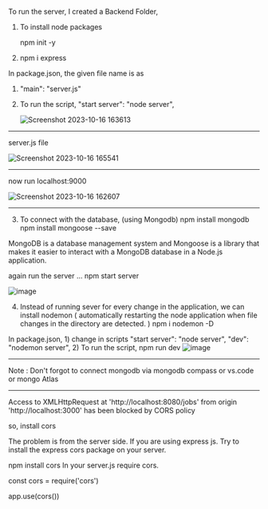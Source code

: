To run the server,
I created a Backend Folder,

1) To install node packages

   npm init -y

2)  npm i express

In package.json, the given file name is as
   1)  "main": "server.js"

   2) To run the script,
      "start server": "node server",

      ![Screenshot 2023-10-16 163613](https://github.com/chandrika-kp/Job_Board_Website/assets/102351627/91e39d9f-46e8-4181-88ca-a692350281bd)

--------------------------------------------------------------
server.js file

![Screenshot 2023-10-16 165541](https://github.com/chandrika-kp/Job_Board_Website/assets/102351627/5cc58999-3505-429e-8d57-e099fb34c0ee)

-------------------------------------------------------------
now run localhost:9000

![Screenshot 2023-10-16 162607](https://github.com/chandrika-kp/Job_Board_Website/assets/102351627/182db51d-5c2d-40dc-8840-cc90050f3c8a)


--------------------------------------------------------------
3) To connect with the database, (using Mongodb)
         npm install mongodb
         npm install mongoose --save

MongoDB is a database management system and Mongoose is a library that makes it easier to interact with a MongoDB database in a Node.js application.

again run the server ... npm start server

![image](https://github.com/chandrika-kp/Job_Board_Website/assets/102351627/e894f3ea-00f7-40c5-a4a7-209f9fd06824)

4) Instead of running sever for every change in the application, we can install nodemon ( automatically restarting the node application when file changes in the directory are detected. )
         npm i nodemon -D

In package.json, 
     1) change in scripts
         "start server": "node server",
         "dev": "nodemon server",
     2) To run the script,
         npm run dev
 ![image](https://github.com/chandrika-kp/Job_Board_Website/assets/102351627/62503393-ceb2-42de-988a-8f114fc8eccb)
     

-----------------------------------------------------
Note : Don't forgot to connect mongodb via mongodb compass or vs.code or mongo Atlas


-----------------------------------------------------
Access to XMLHttpRequest at 'http://localhost:8080/jobs' from origin 'http://localhost:3000' has been blocked by CORS policy

so,  install cors


The problem is from the server side. If you are using express js. Try to install the express cors package on your server.

npm install cors
In your server.js require cors.

const cors = require('cors')

app.use(cors())

